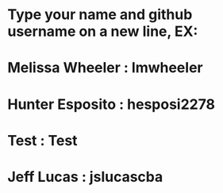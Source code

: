 # Type your name and github username on a new line, EX:
# Melissa Wheeler : lmwheeler
# Hunter Esposito : hesposi2278
# Test : Test
# Jeff Lucas : jslucascba

